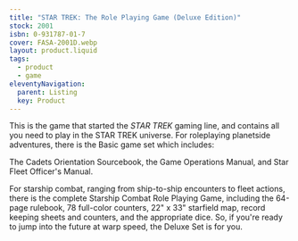 ```yaml
---
title: "STAR TREK: The Role Playing Game (Deluxe Edition)"
stock: 2001
isbn: 0-931787-01-7
cover: FASA-2001D.webp
layout: product.liquid
tags: 
  - product
  - game
eleventyNavigation:
  parent: Listing
  key: Product
---
```

This is the game that started the *STAR TREK* gaming line, and contains all you need to play in the STAR TREK universe. For roleplaying planetside adventures, there is the Basic game set which includes: 

The Cadets Orientation Sourcebook, the Game Operations Manual, and Star Fleet Officer's Manual. 

For starship combat, ranging from ship-to-ship encounters to fleet actions, there is the complete Starship Combat Role Playing Game, including the 64-page rulebook, 78 full-color counters, 22" x 33" starfield map, record keeping sheets and counters, and the appropriate dice. So, if you're ready to jump into the future at warp speed, the Deluxe Set is for you.